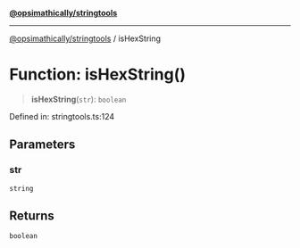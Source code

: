 [**@opsimathically/stringtools**](../README.md)

***

[@opsimathically/stringtools](../README.md) / isHexString

# Function: isHexString()

> **isHexString**(`str`): `boolean`

Defined in: stringtools.ts:124

## Parameters

### str

`string`

## Returns

`boolean`
